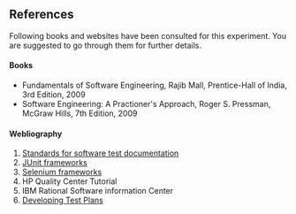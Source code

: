 ## References
Following books and websites have been consulted for this experiment.
You are suggested to go through them for further details.

#### Books
- Fundamentals of Software Engineering, Rajib Mall, Prentice-Hall of India, 3rd Edition, 2009
- Software Engineering: A Practioner's Approach, Roger S. Pressman, McGraw Hills, 7th Edition, 2009


#### Webliography
1. [Standards for software test documentation](https://en.wikipedia.org/wiki/Software_test_documentation)
2. [JUnit frameworks](https://junit.org/junit5/)
3. [Selenium frameworks](https://www.selenium.dev/)
4. HP Quality Center Tutorial
5. IBM Rational Software information Center
6. [Developing Test Plans](http://www.doqs.com/pdf/DOQSTestPlanning.pdf)


